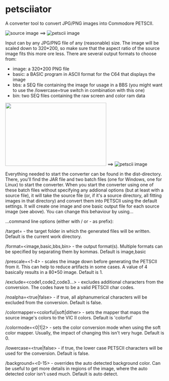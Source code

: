 # petsciiator
A converter tool to convert JPG/PNG images into Commodore PETSCII.

![source image](https://github.com/EgonOlsen71/petsciiator/blob/master/examples/ninja.png)  ==>  ![petscii image](https://github.com/EgonOlsen71/petsciiator/blob/master/examples/petscii/ninja_petscii.png)


Input can by any JPG/PNG file of any (reasonable) size. The image will be scaled down to 320*200, so make sure that the aspect ratio of the source image fits this more ore less.
There are several output formats to choose from:

* image: a 320*200 PNG file
* basic: a BASIC program in ASCII format for the C64 that displays the image
* bbs: a SEQ file containing the image for usage in a BBS (you might want to use the /lowercase=true switch in combination with this one)
* bin: two SEQ files containing the raw screen and color ram data

<img src="https://github.com/EgonOlsen71/petsciiator/blob/master/examples/pet4032-12.jpg" width="320" height="200">  ==>  ![petscii image](https://github.com/EgonOlsen71/petsciiator/blob/master/examples/petscii/pet4032-12_petscii.png)


Everything needed to start the converter can be found in the dist-directory. There, you'll find the JAR file and two batch files (one for Windows, one for Linux) to start the converter.
When you start the converter using one of these batch files without specifying any addional options (but at least with a source file), it will take the source file (or, if it's a source directory, all fitting images in that directory) and convert them into PETSCII using the default settings. It will create one image and one basic output file for each source image (see above). You can change this behaviour by using...

...command line options (either with / or - as prefix):

/target=<target folder> - the target folder in which the generated files will be written. Default is the current work directory.

/format=<image,basic,bbs,bin> - the output format(s). Multiple formats can be specified by separating them by kommas. Default is image,basic

/prescale=<1-4> - scales the image down before generating the PETSCII from it. This can help to reduce artifacts in some cases. A value of 4 basically results in a 80*50 image. Default is 1.

/exclude=<code1,code2,code3...> - excludes additional characters from the conversion. The codes have to be a valid PETSCII char codes.

/noalpha=<true|false> - if true, all alphanumerical characters will be excluded from the conversion. Default is false.

/colormapper=<colorful|soft|dither> - sets the mapper that maps the source image's colors to the VIC II colors. Default is 'colorful'

/colormode=<0|1|2> - sets the color conversion mode when using the soft color mapper. Usually, the impact of changing this isn't very huge. Default is 0.

/lowercase=<true|false> - if true, the lower case PETSCII characters will be used for the conversion. Default is false.

/background=<0-15> - overrides the auto detected background color. Can be useful to get more details in regions of the image, where the auto detected color isn't used much. Default is auto detect.


